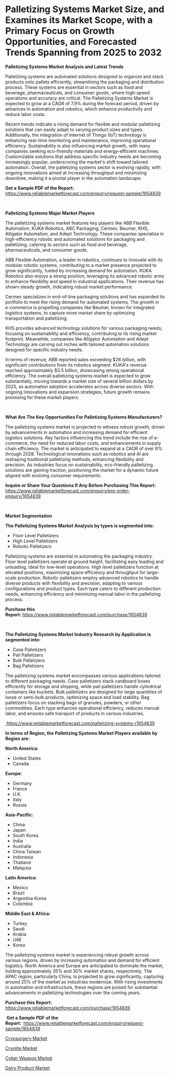 <p><h1>Palletizing Systems Market Size, and Examines its Market Scope, with a Primary Focus on Growth Opportunities, and Forecasted Trends Spanning from 2025 to 2032</h1></p><p><strong>Palletizing Systems Market Analysis and Latest Trends</strong></p>
<p><p>Palletizing systems are automated solutions designed to organize and stack products onto pallets efficiently, streamlining the packaging and distribution process. These systems are essential in sectors such as food and beverage, pharmaceuticals, and consumer goods, where high-speed operations and accuracy are critical. The Palletizing Systems Market is expected to grow at a CAGR of 7.9% during the forecast period, driven by advances in automation and robotics, which enhance productivity and reduce labor costs.</p><p>Recent trends indicate a rising demand for flexible and modular palletizing solutions that can easily adapt to varying product sizes and types. Additionally, the integration of Internet of Things (IoT) technology is enhancing real-time monitoring and maintenance, improving operational efficiency. Sustainability is also influencing market growth, with many companies seeking eco-friendly materials and energy-efficient machines. Customizable solutions that address specific industry needs are becoming increasingly popular, underscoring the market's shift toward tailored automation. Overall, the palletizing systems sector is evolving rapidly, with ongoing innovations aimed at increasing throughput and minimizing downtime, making it a pivotal player in the automation landscape.</p></p>
<p><strong>Get a Sample PDF of the Report:&nbsp;</strong> <a href="https://www.reliablemarketforecast.com/enquiry/request-sample/1654839?utm_campaign=1080&utm_medium=2&utm_source=Github&utm_content=ia&utm_term=06032025&utm_id=palletizing-systems">https://www.reliablemarketforecast.com/enquiry/request-sample/1654839</a></p>
<p>&nbsp;</p>
<p><strong>Palletizing Systems Major Market Players</strong></p>
<p><p>The palletizing systems market features key players like ABB Flexible Automation, KUKA Robotics, ABC Packaging, Cermex, Beumer, KHS, Alligator Automation, and Adept Technology. These companies specialize in high-efficiency robotic and automated solutions for packaging and palletizing, catering to sectors such as food and beverage, pharmaceuticals, and consumer goods.</p><p>ABB Flexible Automation, a leader in robotics, continues to innovate with its modular robotic systems, contributing to a market presence projected to grow significantly, fueled by increasing demand for automation. KUKA Robotics also enjoys a strong position, leveraging its advanced robotic arms to enhance flexibility and speed in industrial applications. Their revenue has shown steady growth, indicating robust market performance.</p><p>Cermex specializes in end-of-line packaging solutions and has expanded its portfolio to meet the rising demand for automated systems. The growth in e-commerce is propelling companies like Beumer, known for integrated logistics systems, to capture more market share by optimizing transportation and palletizing.</p><p>KHS provides advanced technology solutions for various packaging needs, focusing on sustainability and efficiency, contributing to its rising market footprint. Meanwhile, companies like Alligator Automation and Adept Technology are carving out niches with tailored automation solutions designed for specific industry needs.</p><p>In terms of revenue, ABB reported sales exceeding $26 billion, with significant contributions from its robotics segment. KUKA's revenue reached approximately $3.5 billion, showcasing strong operational efficiency. The overall palletizing systems market is expected to grow substantially, moving towards a market size of several billion dollars by 2025, as automation adoption accelerates across diverse sectors. With ongoing innovations and expansion strategies, future growth remains promising for these market players.</p></p>
<p>&nbsp;</p>
<p><strong>What Are The Key Opportunities For Palletizing Systems Manufacturers?</strong></p>
<p><p>The palletizing systems market is projected to witness robust growth, driven by advancements in automation and increasing demand for efficient logistics solutions. Key factors influencing this trend include the rise of e-commerce, the need for reduced labor costs, and enhancements in supply chain efficiency. The market is anticipated to expand at a CAGR of over 6% through 2028. Technological innovations such as robotics and AI are reshaping traditional palletizing methods, enhancing flexibility and precision. As industries focus on sustainability, eco-friendly palletizing solutions are gaining traction, positioning the market for a dynamic future aligned with evolving consumer requirements.</p></p>
<p><strong>Inquire or Share Your Questions If Any Before Purchasing This Report:</strong> <a href="https://www.reliablemarketforecast.com/enquiry/pre-order-enquiry/1654839?utm_campaign=1080&utm_medium=2&utm_source=Github&utm_content=ia&utm_term=06032025&utm_id=palletizing-systems">https://www.reliablemarketforecast.com/enquiry/pre-order-enquiry/1654839</a></p>
<p>&nbsp;</p>
<p><strong>Market Segmentation</strong></p>
<p><strong>The Palletizing Systems Market Analysis by types is segmented into:</strong></p>
<p><ul><li>Floor Level Palletizers</li><li>High Level Palletizers</li><li>Robotic Palletizers</li></ul></p>
<p><p>Palletizing systems are essential in automating the packaging industry. Floor level palletizers operate at ground height, facilitating easy loading and unloading, ideal for low-level operations. High level palletizers function at elevated positions, maximizing space efficiency and throughput for large-scale production. Robotic palletizers employ advanced robotics to handle diverse products with flexibility and precision, adapting to various configurations and product types. Each type caters to different production needs, enhancing efficiency and minimizing manual labor in the palletizing process.</p></p>
<p><strong>Purchase this Report:&nbsp;</strong><a href="https://www.reliablemarketforecast.com/purchase/1654839?utm_campaign=1080&utm_medium=2&utm_source=Github&utm_content=ia&utm_term=06032025&utm_id=palletizing-systems">https://www.reliablemarketforecast.com/purchase/1654839</a></p>
<p>&nbsp;</p>
<p><strong>The Palletizing Systems Market Industry Research by Application is segmented into:</strong></p>
<p><ul><li>Case Palletizers</li><li>Pail Palletizers</li><li>Bulk Palletizers</li><li>Bag Palletizers</li></ul></p>
<p><p>The palletizing systems market encompasses various applications tailored to different packaging needs. Case palletizers stack cardboard boxes efficiently for storage and shipping, while pail palletizers handle cylindrical containers like buckets. Bulk palletizers are designed for large quantities of loose or semi-bulk products, optimizing space and load stability. Bag palletizers focus on stacking bags of granules, powders, or other commodities. Each type enhances operational efficiency, reduces manual labor, and ensures safe transport of products in various industries.</p></p>
<p><a href="https://www.reliablemarketforecast.com/palletizing-systems-r1654839?utm_campaign=1080&utm_medium=2&utm_source=Github&utm_content=ia&utm_term=06032025&utm_id=palletizing-systems">&nbsp;https://www.reliablemarketforecast.com/palletizing-systems-r1654839</a></p>
<p><strong>In terms of Region, the Palletizing Systems Market Players available by Region are:</strong></p>
<p>
    <p> <strong> North America: </strong>
        <ul>
            <li>United States</li>
            <li>Canada</li>
        </ul>
        </p> 
    <p> <strong> Europe: </strong>
        <ul>
            <li>Germany</li>
            <li>France</li>
            <li>U.K.</li>
            <li>Italy</li>
            <li>Russia</li>
        </ul>
        </p> 
    <p> <strong> Asia-Pacific: </strong>
        <ul>
            <li>China</li>
            <li>Japan</li>
            <li>South Korea</li>
            <li>India</li>
            <li>Australia</li>
            <li>China Taiwan</li>
            <li>Indonesia</li>
            <li>Thailand</li>
            <li>Malaysia</li>
        </ul>
        </p> 
    <p> <strong> Latin America: </strong>
        <ul>
            <li>Mexico</li>
            <li>Brazil</li>
            <li>Argentina Korea</li>
            <li>Colombia</li>
        </ul>
        </p> 
    <p> <strong> Middle East & Africa: </strong>
        <ul>
            <li>Turkey</li>
            <li>Saudi</li>
            <li>Arabia</li>
            <li>UAE</li>
            <li>Korea</li>
        </ul>
    </p>
    </p>
<p><p>The palletizing systems market is experiencing robust growth across various regions, driven by increasing automation and demand for efficient logistics. North America and Europe are anticipated to dominate the market, holding approximately 35% and 30% market shares, respectively. The APAC region, particularly China, is projected to grow significantly, capturing around 25% of the market as industries modernize. With rising investments in automation and infrastructure, these regions are poised for substantial advancements in palletizing technologies over the coming years.</p></p>
<p><strong>Purchase this Report: </strong><a href="https://www.reliablemarketforecast.com/purchase/1654839?utm_campaign=1080&utm_medium=2&utm_source=Github&utm_content=ia&utm_term=06032025&utm_id=palletizing-systems">https://www.reliablemarketforecast.com/purchase/1654839</a></p>
<p>&nbsp;<strong>Get a Sample PDF of the Report:&nbsp;&nbsp;</strong><a href="https://www.reliablemarketforecast.com/enquiry/request-sample/1654839?utm_campaign=1080&utm_medium=2&utm_source=Github&utm_content=ia&utm_term=06032025&utm_id=palletizing-systems">https://www.reliablemarketforecast.com/enquiry/request-sample/1654839</a></p>
<p><strong></strong></p>
<p><p><a href="https://github.com/vespigeakexc/Market-Research-Report-List-1/blob/main/cryosurgery-market.md?utm_campaign=1080&utm_medium=2&utm_source=Github&utm_content=ia&utm_term=06032025&utm_id=palletizing-systems">Cryosurgery Market</a></p><p><a href="https://github.com/bartzthateis/Market-Research-Report-List-1/blob/main/cryolite-market.md?utm_campaign=1080&utm_medium=2&utm_source=Github&utm_content=ia&utm_term=06032025&utm_id=palletizing-systems">Cryolite Market</a></p><p><a href="https://github.com/eimutelufta/Market-Research-Report-List-1/blob/main/cyber-weapon-market.md?utm_campaign=1080&utm_medium=2&utm_source=Github&utm_content=ia&utm_term=06032025&utm_id=palletizing-systems">Cyber Weapon Market</a></p><p><a href="https://github.com/afghatakito29/Market-Research-Report-List-1/blob/main/dairy-product-market.md?utm_campaign=1080&utm_medium=2&utm_source=Github&utm_content=ia&utm_term=06032025&utm_id=palletizing-systems">Dairy Product Market</a></p></p>